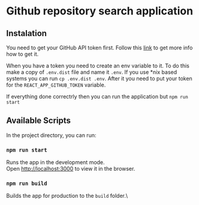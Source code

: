 # Github repository search application

## Instalation
You need to get your GitHub API token first. Follow this [link](https://docs.github.com/en/authentication/keeping-your-account-and-data-secure/managing-your-personal-access-tokens) to get more info how to get it.

When you have a token you need to create an env variable to it.
To do this make a copy of `.env.dist` file and name it `.env`. 
If you use *nix based systems you can run `cp .env.dist .env`.
After it you need to put your token for the `REACT_APP_GITHUB_TOKEN` variable.

If everything done correctrly then you can run the application but `npm run start`

## Available Scripts

In the project directory, you can run:

### `npm run start`

Runs the app in the development mode.\
Open [http://localhost:3000](http://localhost:3000) to view it in the browser.

### `npm run build`

Builds the app for production to the `build` folder.\
